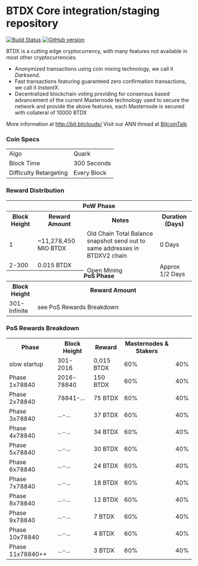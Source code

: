 BTDX Core integration/staging repository
=====================================

[![Build Status](https://travis-ci.org/BTDX-Project/BTDX.svg?branch=master)](https://travis-ci.org/BTDX-Project/BTDX) [![GitHub version](https://badge.fury.io/gh/BTDX-Project%2FBTDX.svg)](https://badge.fury.io/gh/BTDX-Project%2FBTDX)

BTDX is a cutting edge cryptocurrency, with many features not available in most other cryptocurrencies.
- Anonymized transactions using coin mixing technology, we call it _Darksend_.
- Fast transactions featuring guaranteed zero confirmation transactions, we call it _InstantX_.
- Decentralized blockchain voting providing for consensus based advancement of the current Masternode
  technology used to secure the network and provide the above features, each Masternode is secured
  with collateral of 10000 BTDX

More information at http://bit.bitclouds/ Visit our ANN thread at [BitcoinTalk](https://bitcointalk.org/index.php?topic=1604893.0)

### Coin Specs
<table>
<tr><td>Algo</td><td>Quark</td></tr>
<tr><td>Block Time</td><td>300 Seconds</td></tr>
<tr><td>Difficulty Retargeting</td><td>Every Block</td></tr>
</table>



### Reward Distribution

<table>
<th colspan=4>PoW Phase</th>
<tr><th>Block Height</th><th>Reward Amount</th><th>Notes</th><th>Duration (Days)</th></tr>
<tr><td>1</td><td>~11,278,450 MIO BTDX</td><td>Old Chain Total Balance snapshot send out to same addresses in BTDXV2 chain</td><td>0 Days</td></tr>
<tr><td>2-300</td><td>0.015 BTDX</td><td rowspan=2>Open Mining</td><td rowspan=2> Approx 1/2 Days</td></tr>
<tr><th colspan=4>PoS Phase</th></tr>
<tr><th>Block Height</th><th colspan=3>Reward Amount</th></tr>
<tr><td>301-Infinite</td><td colspan=3>see PoS Rewards Breakdown</td></tr>
</table>


### PoS Rewards Breakdown

<table>
<th>Phase</th><th>Block Height</th><th>Reward</th><th>Masternodes & Stakers</th>
<tr><td>slow startup</td><td>301-2016 </td><td>0,015 BTDX</td><td>60% </td><td>40% </td></tr>
<tr><td>Phase 1x78840</td><td>2016-78840 </td><td>150 BTDX</td><td>60% </td><td>40% </td></tr>
<tr><td>Phase 2x78840</td><td>78841-... </td><td>75 BTDX</td><td>60% </td><td>40% </td></tr>
<tr><td>Phase 3x78840</td><td>...-... </td><td>37 BTDX</td><td>60% </td><td>40% </td></tr>
<tr><td>Phase 4x78840</td><td>...-... </td><td>34 BTDX</td><td>60% </td><td>40% </td></tr>
<tr><td>Phase 5x78840</td><td>...-... </td><td>30 BTDX</td><td>60% </td><td>40% </td></tr>
<tr><td>Phase 6x78840</td><td>...-... </td><td>24 BTDX</td><td>60% </td><td>40% </td></tr>
<tr><td>Phase 7x78840</td><td>...-... </td><td>18 BTDX</td><td>60% </td><td>40% </td></tr>
<tr><td>Phase 8x78840</td><td>...-... </td><td>12 BTDX</td><td>60% </td><td>40% </td></tr>
<tr><td>Phase 9x78840</td><td>...-... </td><td>7 BTDX</td><td>60% </td><td>40% </td></tr>
<tr><td>Phase 10x78840</td><td>...-... </td><td>4 BTDX</td><td>60% </td><td>40% </td></tr>
<tr><td>Phase 11x78840++</td><td>...-... </td><td>3 BTDX</td><td>60% </td><td>40% </td></tr>
</table>
